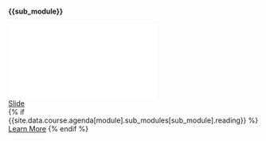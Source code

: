 <div>
    <h4>{{sub_module}} </h4>

<iframe src="{{site.data.course.agenda[module].sub_modules[sub_module].youtube}}" title="YouTube video player" frameborder="0" allow="accelerometer; autoplay; clipboard-write; encrypted-media; gyroscope; picture-in-picture; web-share" allowfullscreen></iframe>
    <div class="supplementary">
        <a href="{{site.data.course.agenda[module].sub_modules[sub_module].slide}}" target="_blank"> Slide</a> <br />
        {% if {{site.data.course.agenda[module].sub_modules[sub_module].reading}} %}
            <a href="{{site.data.course.agenda[module].sub_modules[sub_module].reading}}" target="_blank"> Learn More</a>
        {% endif %}
    </div>
</div>